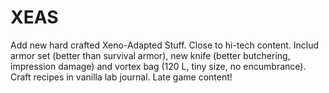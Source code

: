 # XEAS
Add new hard crafted Xeno-Adapted Stuff. Close to hi-tech content. Includ armor set (better than survival armor), new knife (better butchering, impression damage) and vortex bag (120 L, tiny size, no encumbrance). Craft recipes in vanilla lab journal. Late game content!
